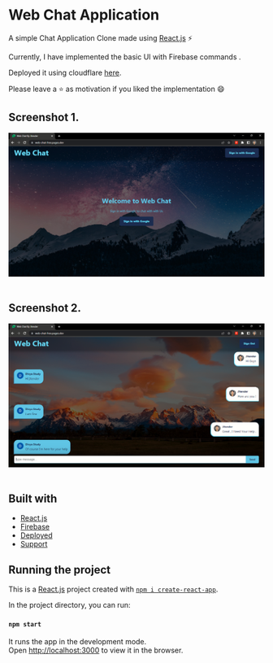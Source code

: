 # Web Chat Application 
A simple Chat Application Clone made using [React.js](https://react.dev/) ⚡

Currently, I have implemented the basic UI with Firebase commands .


Deployed it using cloudflare [here](https://web-chat-free.pages.dev/).

Please leave a ⭐ as motivation if you liked the implementation 😄


## Screenshot 1.
![Demo](./Screenshot%201.png)
<br />
<br />


## Screenshot 2.
![Demo](./Screenshot%202.png)
<br />
<br />

## Built with
* [React.js](https://react.dev/)
* [Firebase](https://console.firebase.google.com/)
* [Deployed](https://www.cloudflare.com/)
* [Support](https://github.com/jitenderji1137)


## Running the project
This is a [React.js](https://react.dev/) project created with [`npm i create-react-app`](https://www.npmjs.com/package/create-react-app).

In the project directory, you can run:

#### `npm start`

It runs the app in the development mode.<br />
Open [http://localhost:3000](http://localhost:3000) to view it in the browser. 
